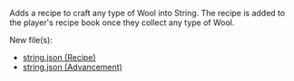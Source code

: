 Adds a recipe to craft any type of Wool into String. The recipe is added to the player's recipe book once they collect any type of Wool.

New file(s):
- [string.json (Recipe)](../src/data/prime_tweaks/recipes/string.json)
- [string.json (Advancement)](../src/data/prime_tweaks/advancements/recipes/misc/string.json)
